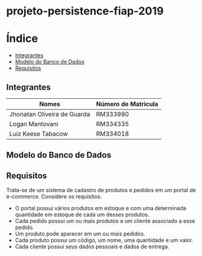 # projeto-persistence-fiap-2019

# Índice

* [Integrantes](#integrantes)
* [Modelo do Banco de Dados](#modelo-do-banco-de-dados)
* [Requisitos](#requisitos)

## Integrantes

|Nomes                       |Número de Matricula |
|----------------------------|--------------------|
|Jhonatan Oliveira de Guarda |RM333990            |
|Logan Mantovani             |RM334335            |
|Luiz Keese Tabacow          |RM334018            |

## Modelo do Banco de Dados


## Requisitos

Trata-se de um sistema de cadastro de produtos e pedidos em um portal de e-commerce. Considere os requisitos: 
* O portal possui vários produtos em estoque e com uma determinada quantidade em estoque de cada um desses produtos.
*  Cada pedido possui um ou mais produtos e um cliente associado a esse pedido.
*  Um produto pode aparecer em um ou mais pedidos.
*  Cada produto possui um código, um nome, uma quantidade e um valor.
*  Cada cliente possui seus dados pessoais e dados de entrega.

